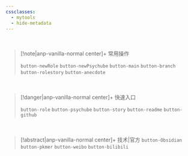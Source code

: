 ```yaml
---
cssclasses:
  - mytools
  - hide-metadata
---
```

<div style="height: 20px"></div>

> [!note|anp-vanilla-normal center]+ 常用操作
> 
> `button-newRole` `button-newPsychube` `button-main` `button-branch` `button-rolestory` `button-anecdote`

<div style="height: 20px"></div>

> [!danger|anp-vanilla-normal center]+ 快速入口
> 
> `button-role` `button-psychube` `button-story` `button-readme` `button-github`

<div style="height: 20px"></div>

> [!abstract|anp-vanilla-normal center]+ 技术|官方
> `button-Obsidian` `button-pkmer` `button-weibo` `button-bilibili`
